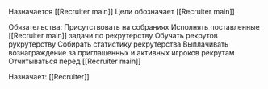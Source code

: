 Назначается [[Recruiter main]]
Цели обозначает [[Recruiter main]]

Обязательства:
Присутствовать на собраниях
Исполнять поставленные [[Recruiter main]] задачи по рекрутерству
Обучать рекрутов рукрутерству
Собирать статистику рекрутерства
Выплачивать вознаграждение за приглашенных и активных игроков рекрутам
Отчитываться перед [[Recruiter main]]

Назначает:
[[Recruiter]]